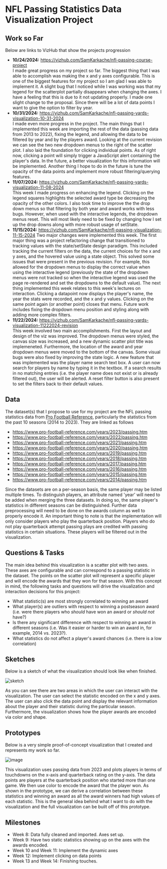 # NFL Passing Statistics Data Visualization Project

## Work so Far
Below are links to VizHub that show the projects progression 
* **10/24/2024:** https://vizhub.com/SamKarkache/nfl-passing-course-project <br>
I made great progress on my project so far. The biggest thing that I was able to accomplish was making the x and y axes configurable. This is one of the biggest features for my project so I am glad I was able to implement it. A slight bug that I noticed while I was working was that my legend for the scatterplot partially disappears when changing the axes. I have a feeling that this is due to it not updating properly. I made one slight change to the proposal. Since there will be a lot of data points I want to give the option to filter by year. 
* **10/31/2024:** https://vizhub.com/SamKarkache/nfl-passing-yards-visualization-10-31-2024 <br>
I made even more progress in the project. The main things that I implemented this week are importing the rest of the data (passing data from 2013 to 2022), fixing the legend, and allowing the data to be filtered by year and by the players award. Looking at the current revision we can see the two new dropdown menus to the right of the scatter plot. I also laid the foundation for clicking individual points. As of right now, clicking a point will simply trigger a JavaScript alert containing the player's data. In the future, a better visualization for this information will be implemented. Another thing I hope to do in the future is tune the opacity of the data points and implement more robust filtering/querying features.
* **11/07/2024:** https://vizhub.com/SamKarkache/nfl-passing-yards-visualization-11-08-2024 <br>
This week I made progress on enhancing the legend. Clicking on the legend squares highlights the selected award type be decreasing the opacity of the other colors. I also took time to improve the the drop down menus so that filtering by both year and award works with less bugs. However, when used with the interactive legends, the dropdown menus reset. This will most likely need to be fixed by changing how I set up the drop downs along with more robust usage of setState.
* **11/15/2024:** https://vizhub.com/SamKarkache/nfl-passing-visualization-11-15-2024
Two major changes were implemented this week. The first major thing was a project refactoring change that transitioned to tracking values with the state/setState design paradigm. This included tracking the current filters on the data, the current choices for the x and y axes, and the hovered value using a state object. This solved some issues that were present in the previous revision. For example, this allowed for the dropdown menus to display the correct value when using the interactive legend (previously the state of the dropdown menus were not tracked so when the interactive legend was used the page re-rendered and set the dropdowns to the default value). The next thing implemented this week relates to this week's lectures on interaction. Clicking a datapoint now displays the player's name, the year the stats were recorded, and the x and y values. Clicking on the same point again (or another point) closes that menu. Future work includes fixing the dropdown menu position and styling along with adding more complex filters.
* **11/22/2024:** https://vizhub.com/SamKarkache/nfl-passing-yards-visualization-11222024-revision <br>
This week involved two main accomplishments. First the layout and design of the viz was improved. The dropdown menus were styled, the canvas size was increased, and a new dynamic scatter plot title was implemeneted. Furthermore, the location of the award and year dropdown menus were moved to the bottom of the canvas. Some visual bugs were also fixed by improving the state logic. A new feature that was implemented was the player name search text box. A user can now search for players by name by typing it in the textbox. If a search results in no matching entries (i.e. the player name does not exist or is already filtered out), the user will be alerted. A reset filter button is also present to set the filters back to their default values. 

## Data
The dataset(s) that I propose to use for my project are the NFL passing statistics data from [Pro Football Reference](https://www.pro-football-reference.com/), particularly the statistics from the past 10 seasons (2014 to 2023). They are linked as follows
* https://www.pro-football-reference.com/years/2023/passing.htm
* https://www.pro-football-reference.com/years/2022/passing.htm
* https://www.pro-football-reference.com/years/2021/passing.htm
* https://www.pro-football-reference.com/years/2020/passing.htm
* https://www.pro-football-reference.com/years/2019/passing.htm
* https://www.pro-football-reference.com/years/2018/passing.htm
* https://www.pro-football-reference.com/years/2017/passing.htm
* https://www.pro-football-reference.com/years/2016/passing.htm
* https://www.pro-football-reference.com/years/2015/passing.htm
* https://www.pro-football-reference.com/years/2014/passing.htm

Since the datasets are on a per-season basis, the same player may be listed multiple times. To distinguish players, an attribute named 'year' will need to be added when merging the three datasets. In doing so, the same player's statistics in different seasons can be distinguished. Further data preprocessing will need to be done on the awards column as well to properly encode it. An important thing to note is that the implementation will only consider players who play the quarterback position. Players who do not play quarterback attempt passing plays are credited with passing statistics in certain situations. These players will be filtered out in the visualization.

## Questions & Tasks

The main idea behind this visualization is a scatter plot with two axes. These axes are configurable and can correspond to a passing statistic in the dataset. The points on the scatter plot will represent a specific player and will encode the awards that they won for that season. With this concept in mind, the following tasks and questions will drive the visualization and interaction decisions for this project:

* What statistic(s) are most strongly correlated to winning an award
* What player(s) are outliers with respect to winning a postseason award (i.e. were there players who _should_ have won an award or _should not_ have?)
* Is there any significant difference with respect to winning an award in different seasons (i.e. Was it easier or harder to win an award in, for example, 2014 vs. 2023?).
* What statistics do not affect a player's award chances (i.e. there is a low correlation)

## Sketches
Below is a sketch of what the visualization should look like when finished.

![sketch](https://github.com/user-attachments/assets/c8cae5da-71ea-411b-aad0-c27bc6f5f8eb)

As you can see there are two areas in which the user can interact with the visualization. The user can select the statistic encoded on the x and y axes. The user can also click the data point and display the relevant information about the player and their statistic during the particular season. Furthermore, the visualization shows how the player awards are encoded via color and shape. 

## Prototypes
Below is a very simple proof-of-concept visualization that I created and represents my work so far.

![image](https://github.com/user-attachments/assets/6f7001cf-53aa-42a3-9934-246472e9b36c)

This visualization uses passing data from 2023 and plots players in terms of touchdowns on the x-axis and quarterback rating on the y-axis. The data points are players at the quarterback position who started more than one game. We then use color to encode the award that the player won. As shown in the prototype, we can derive a correlation between these statistics and winning an award as all the award winners had high values of each statistic. This is the general idea behind what I want to do with the visualization and the full visualization can be built off of this prototype. 

## Milestones
* Week 8: Data fully cleaned and imported. Axes set up.
* Week 9: Have two static statistics showing up on the axes with the awards encoded.
* Week 10 and Week 11: Implement the dynamic axes
* Week 12: Implement clicking on data points
* Week 13 and Week 14: Finishing touches.
